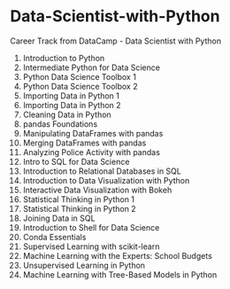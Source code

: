 # Data-Scientist-with-Python

Career Track from DataCamp - Data Scientist with Python


1. Introduction to Python
2. Intermediate Python for Data Science
3. Python Data Science Toolbox 1
4. Python Data Science Toolbox 2
5. Importing Data in Python 1
6. Importing Data in Python 2
7. Cleaning Data in Python
8. pandas Foundations
9. Manipulating DataFrames with pandas
10. Merging DataFrames with pandas
11. Analyzing Police Activity with pandas
12. Intro to SQL for Data Science
13. Introduction to Relational Databases in SQL
14. Introduction to Data Visualization with Python
15. Interactive Data Visualization with Bokeh
16. Statistical Thinking in Python 1
17. Statistical Thinking in Python 2
18. Joining Data in SQL
19. Introduction to Shell for Data Science
20. Conda Essentials
21. Supervised Learning with scikit-learn
22. Machine Learning with the Experts: School Budgets
23. Unsupervised Learning in Python
24. Machine Learning with Tree-Based Models in Python
